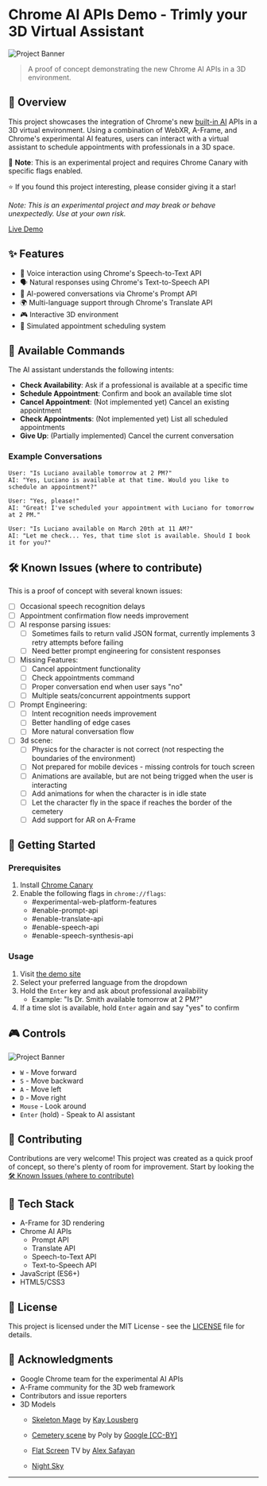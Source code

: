 # Chrome AI APIs Demo - Trimly your 3D Virtual Assistant

![Project Banner](./demo/app-print.png)

> A proof of concept demonstrating the new Chrome AI APIs in a 3D environment.

## 🎯 Overview

This project showcases the integration of Chrome's new [built-in AI](https://developer.chrome.com/docs/ai/built-in) APIs in a 3D virtual environment. Using a combination of WebXR, A-Frame, and Chrome's experimental AI features, users can interact with a virtual assistant to schedule appointments with professionals in a 3D space.

🔴 **Note**: This is an experimental project and requires Chrome Canary with specific flags enabled.


⭐️ If you found this project interesting, please consider giving it a star!

*Note: This is an experimental project and may break or behave unexpectedly. Use at your own risk.*

[Live Demo](https://erickwendel.github.io/Trimly)

## ✨ Features

- 🎤 Voice interaction using Chrome's Speech-to-Text API
- 🗣️ Natural responses using Chrome's Text-to-Speech API
- 🤖 AI-powered conversations via Chrome's Prompt API
- 🌍 Multi-language support through Chrome's Translate API
- 🎮 Interactive 3D environment
- 📅 Simulated appointment scheduling system

## 💬 Available Commands

The AI assistant understands the following intents:
- **Check Availability**: Ask if a professional is available at a specific time
- **Schedule Appointment**: Confirm and book an available time slot
- **Cancel Appointment**: (Not implemented yet) Cancel an existing appointment
- **Check Appointments**: (Not implemented yet) List all scheduled appointments
- **Give Up**: (Partially implemented) Cancel the current conversation

### Example Conversations

```text
User: "Is Luciano available tomorrow at 2 PM?"
AI: "Yes, Luciano is available at that time. Would you like to schedule an appointment?"

User: "Yes, please!"
AI: "Great! I've scheduled your appointment with Luciano for tomorrow at 2 PM."

User: "Is Luciano available on March 20th at 11 AM?"
AI: "Let me check... Yes, that time slot is available. Should I book it for you?"
```

## 🛠️ Known Issues (where to contribute)

This is a proof of concept with several known issues:

- [ ] Occasional speech recognition delays
- [ ] Appointment confirmation flow needs improvement
- [ ] AI response parsing issues:
  - [ ] Sometimes fails to return valid JSON format, currently implements 3 retry attempts before failing
  - [ ] Need better prompt engineering for consistent responses
- [ ] Missing Features:
  - [ ] Cancel appointment functionality
  - [ ] Check appointments command
  - [ ] Proper conversation end when user says "no"
  - [ ] Multiple seats/concurrent appointments support
- [ ] Prompt Engineering:
  - [ ] Intent recognition needs improvement
  - [ ] Better handling of edge cases
  - [ ] More natural conversation flow
- [ ] 3d scene:
  - [ ] Physics for the character is not correct (not respecting the boundaries of the environment)
  - [ ] Not prepared for mobile devices - missing controls for touch screen
  - [ ] Animations are available, but are not being trigged when the user is interacting
  - [ ] Add animations for when the character is in idle state
  - [ ] Let the character fly in the space if reaches the border of the cemetery
  - [ ] Add support for AR on A-Frame
  
## 🚀 Getting Started

### Prerequisites

1. Install [Chrome Canary](https://www.google.com/chrome/canary/)
2. Enable the following flags in `chrome://flags`:
   - #experimental-web-platform-features
   - #enable-prompt-api
   - #enable-translate-api
   - #enable-speech-api
   - #enable-speech-synthesis-api

### Usage

1. Visit [the demo site](https://erickwendel.github.io/Trimly)
2. Select your preferred language from the dropdown
3. Hold the `Enter` key and ask about professional availability
   - Example: "Is Dr. Smith available tomorrow at 2 PM?"
4. If a time slot is available, hold `Enter` again and say "yes" to confirm

## 🎮 Controls

![Project Banner](./demo/controls.png)

- `W` - Move forward
- `S` - Move backward
- `A` - Move left
- `D` - Move right
- `Mouse` - Look around
- `Enter` (hold) - Speak to AI assistant

## 🤝 Contributing

Contributions are very welcome! This project was created as a quick proof of concept, so there's plenty of room for improvement. Start by looking the [🛠️ Known Issues (where to contribute)](#%EF%B8%8F-known-issues-where-to-contribute)

## 🔧 Tech Stack

- A-Frame for 3D rendering
- Chrome AI APIs
  - Prompt API
  - Translate API
  - Speech-to-Text API
  - Text-to-Speech API
- JavaScript (ES6+)
- HTML5/CSS3

## 📝 License

This project is licensed under the MIT License - see the [LICENSE](LICENSE) file for details.

## 🙏 Acknowledgments

- Google Chrome team for the experimental AI APIs
- A-Frame community for the 3D web framework
- Contributors and issue reporters
- 3D Models
    - [Skeleton Mage](https://poly.pizza/m/kr72KKiunY) by [Kay Lousberg](https://poly.pizza/u/Kay%20Lousberg)

    - [Cemetery scene](https://poly.pizza/m/eauUqGZWR0O)  by Poly by [Google [CC-BY]](https://creativecommons.org/licenses/by/3.0/)
    - [Flat Screen](https://poly.pizza/m/cQ6pt8VHR7G) TV by [Alex Safayan](https://poly.pizza/u/Alex%20Safayan)
    - [Night Sky](https://ambientcg.com/view?id=NightSkyHDRI009)


---
